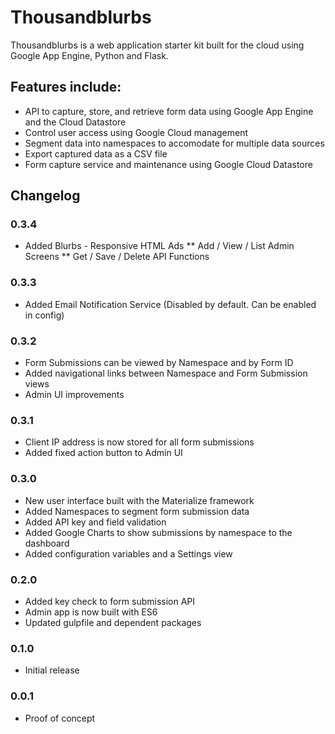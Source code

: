 # Thousandblurbs
Thousandblurbs is a web application starter kit built for the cloud using Google App Engine, Python and Flask.

## Features include:

* API to capture, store, and retrieve form data using Google App Engine and the Cloud Datastore
* Control user access using Google Cloud management
* Segment data into namespaces to accomodate for multiple data sources
* Export captured data as a CSV file
* Form capture service and maintenance using Google Cloud Datastore

## Changelog

### 0.3.4
* Added Blurbs - Responsive HTML Ads
** Add / View / List Admin Screens
** Get / Save / Delete API Functions

### 0.3.3
* Added Email Notification Service (Disabled by default. Can be enabled in config)

### 0.3.2
* Form Submissions can be viewed by Namespace and by Form ID
* Added navigational links between Namespace and Form Submission views
* Admin UI improvements

### 0.3.1
* Client IP address is now stored for all form submissions
* Added fixed action button to Admin UI

### 0.3.0
* New user interface built with the Materialize framework
* Added Namespaces to segment form submission data
* Added API key and field validation
* Added Google Charts to show submissions by namespace to the dashboard 
* Added configuration variables and a Settings view

### 0.2.0
* Added key check to form submission API
* Admin app is now built with ES6
* Updated gulpfile and dependent packages

### 0.1.0 
* Initial release

### 0.0.1
* Proof of concept
